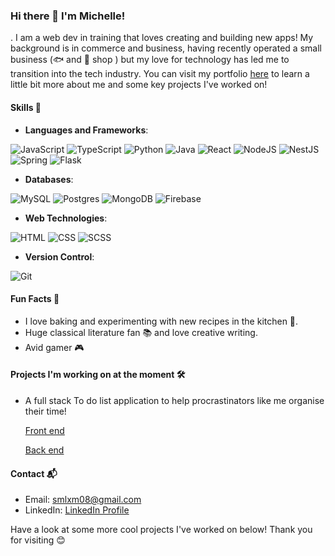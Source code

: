 ### Hi there 👋  I'm Michelle!
.
I am a web dev in training that loves creating and building new apps! My background is in commerce and business, having recently operated a small business (🐟 and 🍟 shop ) but my love for technology has led me to transition into the tech industry. You can visit my portfolio [here](https://portfolio-mcelle888s-projects.vercel.app/) to learn a little bit more about me and some key projects I've worked on!

#### Skills 🚀
- **Languages and Frameworks**:
  
 ![JavaScript](https://img.shields.io/badge/javascript-%23323330.svg?style=for-the-badge&logo=javascript&logoColor=%23F7DF1E) ![TypeScript](https://img.shields.io/badge/typescript-%23007ACC.svg?style=for-the-badge&logo=typescript&logoColor=white) ![Python](https://img.shields.io/badge/python-3670A0?style=for-the-badge&logo=python&logoColor=ffdd54) ![Java](https://img.shields.io/badge/java-%23ED8B00.svg?style=for-the-badge&logo=openjdk&logoColor=white) ![React](https://img.shields.io/badge/react-%2320232a.svg?style=for-the-badge&logo=react&logoColor=%2361DAFB) ![NodeJS](https://img.shields.io/badge/node.js-6DA55F?style=for-the-badge&logo=node.js&logoColor=white) ![NestJS](https://img.shields.io/badge/nestjs-%23E0234E.svg?style=for-the-badge&logo=nestjs&logoColor=white) ![Spring](https://img.shields.io/badge/spring-%236DB33F.svg?style=for-the-badge&logo=spring&logoColor=white) ![Flask](https://img.shields.io/badge/flask-%23000.svg?style=for-the-badge&logo=flask&logoColor=white)

- **Databases**:
  
![MySQL](https://img.shields.io/badge/mysql-4479A1.svg?style=for-the-badge&logo=mysql&logoColor=white)  ![Postgres](https://img.shields.io/badge/postgres-%23316192.svg?style=for-the-badge&logo=postgresql&logoColor=white)  ![MongoDB](https://img.shields.io/badge/MongoDB-%234ea94b.svg?style=for-the-badge&logo=mongodb&logoColor=white) ![Firebase](https://img.shields.io/badge/firebase-a08021?style=for-the-badge&logo=firebase&logoColor=ffcd34)

- **Web Technologies**:

 ![HTML](https://img.shields.io/badge/-HTML-E34F26?logo=html5&logoColor=white) ![CSS](https://img.shields.io/badge/-CSS-1572B6?logo=css3&logoColor=white) ![SCSS](https://img.shields.io/badge/-SCSS-CC6699?logo=sass&logoColor=white)
 
- **Version Control**:

![Git](https://img.shields.io/badge/-Git-F05032?logo=git&logoColor=white)


#### Fun Facts 🎉
- I love baking and experimenting with new recipes in the kitchen 🍰.
- Huge classical literature fan 📚 and love creative writing.
- Avid gamer 🎮

#### Projects I'm working on at the moment 🛠️
- A full stack To do list application to help procrastinators like me organise their time!
  
     [Front end](https://github.com/mcelle888/todo-frontend)

     [Back end](https://github.com/mcelle888/todo-backend)

#### Contact 📬
- Email: smlxm08@gmail.com
- LinkedIn: [LinkedIn Profile](https://www.linkedin.com/in/michelle-l-xm/)
  
Have a look at some more cool projects I've worked on below!
Thank you for visiting 😊
